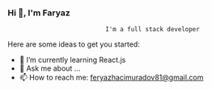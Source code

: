 ###                               Hi 👋, I'm Faryaz

                               I'm a full stack developer

Here are some ideas to get you started:

- 🌱 I’m currently learning React.js
- 💬 Ask me about ...
- 📫 How to reach me: feryazhacimuradov81@gmail.com
